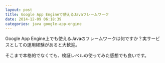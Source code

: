 ```yaml
---
layout: post
title: Google App Engineで使えるJavaフレームワーク
date: 2014-12-09 06:18:39
categories: java google-app-engine
---
```

<!-- {% raw %} -->
<p>Google App Engine上でも使えるJavaのフレームワークは何ですか？実サービスとしての運用経験があると大歓迎。</p>

<p>そこまで本格的でなくても、検証レベルの使ってみた感想でも良いです。</p>
<!-- {% endraw %} -->
